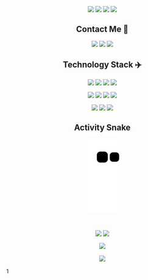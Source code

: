 <!--
**thuyhoang-hvtt/thuyhoang-hvtt** is a ✨ _special_ ✨ repository because its `README.md` (this file) appears on your GitHub profile.
Here are some ideas to get you started:
- 🔭 I’m currently working on ...
- 🌱 I’m currently learning ...
- 👯 I’m looking to collaborate on ...
- 🤔 I’m looking for help with ...
- 💬 Ask me about ...
- 📫 How to reach me: ...
- 😄 Pronouns: ...
- ⚡ Fun fact: ...
-->


<!-- <img src="https://github.com/thuyhoang-hvtt/thuyhoang-hvtt/blob/main/static/0xShikYe.png" /> -->

<p align="center">
 <img src="https://badges.pufler.dev/visits/thuyhoang-hvtt/thuyhoang-hvtt"/>
 <img src="https://badges.pufler.dev/years/thuyhoang-hvtt"/>
 <img src="https://badges.pufler.dev/repos/thuyhoang-hvtt"/> 
 <img src="https://badges.pufler.dev/commits/monthly/thuyhoang-hvtt"/>
</p>

<h2 align="center">Contact Me 👻</h2>


<!-- [![WWW](https://img.shields.io/badge/-TrongThuy-purple?style=for-the-badge&logo=artifacthub&logoColor=white)](https://instagram.com/thuyhoang-hvtt/) -->
<p align="center">
<img src="https://img.shields.io/badge/-TrongThuy-c14438?style=for-the-badge&logo=Gmail&logoColor=white&link=mailto:thuyhoang.hvtt@gmail.com" />
<img src="https://img.shields.io/badge/-TrongThuy-blue?style=for-the-badge&logo=Linkedin&logoColor=white&link=https://www.linkedin.com/in/thuyhoang-hvtt/" />
<img src="https://img.shields.io/badge/-TrongThuy-blue?style=for-the-badge&logo=twitter&logoColor=white&link=https://twitter.com/thuyhoang_hvtt" />
</p>


<h2 align="center">Technology Stack ✈️</h2>


<p align="center">
<img src="https://img.shields.io/badge/-JavaScript-lightyellow?style=for-the-badge&logo=javascript"/>
<img src="https://img.shields.io/badge/-TypeScript-lightcyan?style=for-the-badge&logo=typescript"/>
<img src="https://img.shields.io/badge/-React-lightcyan?style=for-the-badge&logo=react"/>
<img src="https://img.shields.io/badge/-Bootstrap-bfa1ff?style=for-the-badge&logo=bootstrap"/>
</p>

<p align="center">
<img src="https://img.shields.io/badge/-Nodejs-lightgreen?style=for-the-badge&logo=Node.js"/>
<img src="https://img.shields.io/badge/-Python-lightcyan?style=for-the-badge&logo=python"/>
<img src="https://img.shields.io/badge/-NestJS-red?style=for-the-badge&logo=nestjs"/>
<img src="https://img.shields.io/badge/-Flask-gray?style=for-the-badge&logo=flask"/>
</p>

<p align="center">
<img src="https://img.shields.io/badge/-MongoDB-lightgreen?style=for-the-badge&logo=mongodb"/>
<img src="https://img.shields.io/badge/-PostgreSQL-lightblue?style=for-the-badge&logo=postgresql"/>
<img src="https://img.shields.io/badge/-Redis-pink?style=for-the-badge&logo=redis"/>
</p>

<h2 align="center">
  Activity Snake
</h2>

<p align="center">
  <img src="https://github.com/thuyhoang-hvtt/thuyhoang-hvtt/raw/output/github-contribution-grid-snake.svg" alt="snake">
</p>

<br>

<p align = "center">
  <img src = "https://github-readme-stats.vercel.app/api?username=thuyhoang-hvtt&show_icons=true&theme=radical&line_height=27">
  <img src = "https://github-readme-stats.vercel.app/api/top-langs/?username=thuyhoang-hvtt&theme=radical">
 <!--
  <img src = "https://github-readme-stats.vercel.app/api/top-langs/?username=thuyhoang-hvtt&hide=css,java,html&theme=radical">
-->
</p>

<p align = "center">
<img width="50%" src="https://github-readme-streak-stats.herokuapp.com/?user=thuyhoang-hvtt&show_icons=true&locale=en&layout=compact&theme=radical&line_height=0" />
</p> 
<p align = "center">
 <img src="https://activity-graph.herokuapp.com/graph?username=thuyhoang-hvtt&theme=redical">
</p>  
1